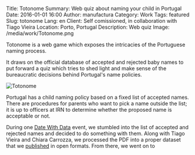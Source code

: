 Title: Totonome
Summary: Web quiz about naming your child in Portugal
Date: 2016-01-01 16:00
Author: manufactura
Category: Work
Tags: featured
Slug: totonome
Lang: en
Client: Self comissioned, in collaboration with Tiago Vieira
Location: Porto, Portugal
Description: Web quiz
Image: /media/work/Totonome.png


Totonome is a web game which exposes the intricacies of the Portuguese naming process. 

It draws on the official database of accepted and rejected baby names to put
forward a quiz which tries to shed light and make sense of the bureaucratic
decisions behind Portugal's name policies.

![Totonome]({static}/media/work/Totonome.png)

Portugal has a child naming policy based on a fixed list of accepted names.
There are procedures for parents who want to pick a name outside the list; it
is up to officers at IRN to determine whether the proposed name is acceptable
or not.

During one [Date With Data](http://www.datewithdata.pt) event, we stumbled into
the list of accepted and rejected names and decided to do something with them.
Along with Tiago Vieira and Chiara Carrozza, we processed the PDF into a proper
dataset that we [published](http://) in open formats. From there, we went on to 

